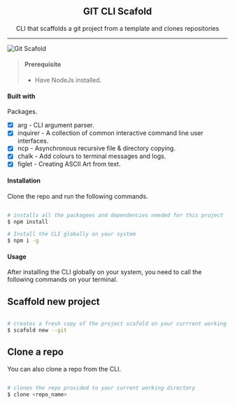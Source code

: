 <div align="center">
  <h2>GIT CLI Scafold</h2>
  CLI that scaffolds a git project from a template and clones repositories
</div>

---


![Git Scafold](https://media.giphy.com/media/T2D967zkxYIANgJuFM/source.gif)





> #### Prerequisite
>
> - Have NodeJs installed.



#### Built with


Packages.


- [x] arg - CLI argument parser.
- [X] inquirer - A collection of common interactive command line user interfaces.
- [X] ncp - Asynchronous recursive file & directory copying.
- [X] chalk - Add colours to terminal messages and logs.
- [X] figlet -  Creating ASCII Art from text.

#### Installation 

Clone the repo and run the following commands.

```bash

# installs all the packagees and dependencies needed for this project
$ npm install

# Install the CLI globally on your system
$ npm i -g 

```

#### Usage

After installing the CLI globally on your system, you need to call the following commands on your terminal.

## Scaffold new project

```bash

# creates a fresh copy of the project scafold on your currrent working directory
$ scafold new --git

```

## Clone a repo

You can also clone a repo from the CLI.

```bash

# clones the repo provided to your current working directory
$ clone <repo_name>

```





